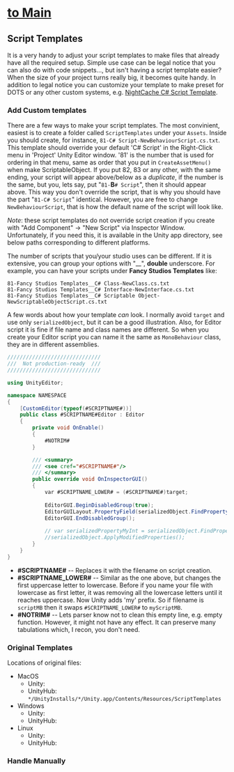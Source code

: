 # [to Main](../../README.md)

## Script Templates

It is a very handy to adjust your script templates to make files that already have all the required setup. Simple use case can be legal notice that you can also do with code snippets..., but isn't having a script template easier? When the size of your project turns really big, it becomes quite handy. In addition to legal notice you can customize your template to make preset for DOTS or any other custom systems, e.g. [NightCache C# Script Template](https://github.com/ndsergeev/NightCache/blob/main/ScriptTemplates/81-C%23%20Script-NewBehaviourScript.cs.txt).

### Add Custom templates

There are a few ways to make your script templates. The most convinient, easiest is to create a folder called ```ScriptTemplates``` under your ```Assets```. Inside you should create, for instance, ```81-C# Script-NewBehaviourScript.cs.txt```. This template should override your default 'C# Script' in the Right-Click menu in 'Project' Unity Editor window. '81' is the number that is used for ordering in that menu, same as order that you put in ```CreateAssetMenu()``` when make ScriptableObject. If you put 82, 83 or any other, with the same ending, your script will appear above/below as a *duplicate*, if the number is the same, but you, lets say, put "```81-```**B**```# Script```", then it should appear above. This way you don't override the script, that is why you should have the part "```81-C# Script```" identical. However, you are free to change ```NewBehaviourScript```, that is how the default name of the script will look like.

*Note*: these script templates do not override script creation if you create with "Add Component" -> "New Script" via Inspector Window. Unfortunately, if you need this, it is available in the Unity app directory, see below paths corresponding to different platforms.

The number of scripts that you/your studio uses can be different. If it is extensive, you can group your options with "__", **double** underscore. For example, you can have your scripts under **Fancy Studios Templates** like: 

```81-Fancy Studios Templates__C# Class-NewClass.cs.txt``` \
```81-Fancy Studios Templates__C# Interface-NewInterface.cs.txt``` \
```81-Fancy Studios Templates__C# Scriptable Object-NewScriptableObjectScript.cs.txt```

A few words about how your template *can* look. I normally avoid ```target``` and use only ```serializedObject```, but it can be a good illustration. Also, for Editor script it is fine if file name and class names are different. So when you create your Editor script you can name it the same as ```MonoBehaviour``` class, they are in different assemblies.

```cs
//////////////////////////////
///  Not production-ready  ///
//////////////////////////////

using UnityEditor;

namespace NAMESPACE
{
    [CustomEditor(typeof(#SCRIPTNAME#))]
    public class #SCRIPTNAME#Editor : Editor
    {
        private void OnEnable()
        {
            #NOTRIM#
        }

        /// <summary>
        /// <see cref="#SCRIPTNAME#"/>
        /// </summary>
        public override void OnInspectorGUI()
        {
            var #SCRIPTNAME_LOWER# = (#SCRIPTNAME#)target;
            
            EditorGUI.BeginDisabledGroup(true);
            EditorGUILayout.PropertyField(serializedObject.FindProperty("m_Script"));
            EditorGUI.EndDisabledGroup();
            
            // var serializedPropertyMyInt = serializedObject.FindProperty("");
            //serializedObject.ApplyModifiedProperties();
        }
    }
}
```

* **#SCRIPTNAME#** -- Replaces it with the filename on script creation.
* **#SCRIPTNAME_LOWER#** -- Similar as the one above, but changes the first uppercase letter to lowercase. Before if you name your file with lowercase as first letter, it was removing all the lowercase letters until it reaches uppercase. Now Unity adds 'my' prefix. So if filename is ```scriptMB``` then it swaps ```#SCRIPTNAME_LOWER#``` to ```myScriptMB```.
* **#NOTRIM#** -- Lets parser know not to clean this empty line, e.g. empty function. However, it might not have any effect. It can preserve many tabulations which, I recon, you don't need.

### Original Templates

Locations of original files:
* MacOS
  * Unity: <!-- TODO -->
  * UnityHub: ```*/UnityInstalls/*/Unity.app/Contents/Resources/ScriptTemplates```
* Windows
  * Unity: <!-- TODO -->
  * UnityHub: <!-- TODO -->
* Linux
  * Unity: <!-- TODO -->
  * UnityHub: <!-- TODO -->

### Handle Manually

<!-- TODO: write about the option when you do the same via Editor Scripts -->
